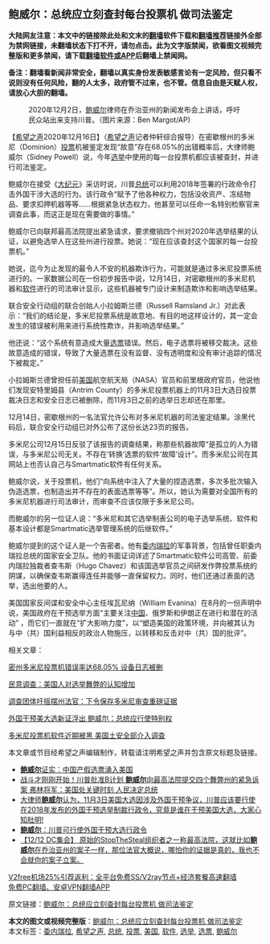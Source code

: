  <h2>鲍威尔：总统应立刻查封每台投票机 做司法鉴定</h2> <p class="notice"><b>大陆网友注意：本文中的链接除此处和文末的<a href="https://github.com/bannedbook/fanqiang" >翻墙</a>软件下载和<a href="https://github.com/killgcd/justmysocks/blob/master/README.md">翻墙推荐</a>链接外全部为禁网链接，未翻墙状态下打不开，请勿点击。此为文字版禁闻，欲看图文视频完整版和更多禁闻，请下载<a href="https://github.com/bannedbook/fanqiang">翻墙软件或APP</a>后翻墙上禁闻网。</p><p>备注：翻墙看新闻非常安全，翻墙以真实身份发表敏感言论有一定风险，但只看不说则没有任何风险，翻的人太多，政府管不过来，也不管。信息自由是天赋人权，请放心大胆的翻墙。</b></p>  <div class="entry"> <figure><figcaption>2020年12月2日，<a href="https://www.bannedbook.org/bnews/tag/%e9%b2%8d%e5%a8%81%e5%b0%94/" class="st_tag internal_tag" rel="tag" title="标签 鲍威尔 下的日志">鲍威尔</a>律师在乔治亚州的新闻发布会上讲话，呼吁民众站出来支持川普。（图片来源：Ben Margot/AP)</figcaption></figure> <p>【<span class='wp_keywordlink_affiliate'><a href="https://www.soundofhope.org" title="希望之声" target="_blank">希望之声</a></span>2020年12月16日】（<a href="https://www.bannedbook.org/bnews/tag/%e5%b8%8c%e6%9c%9b%e4%b9%8b%e5%a3%b0/" class="st_tag internal_tag" rel="tag" title="标签 希望之声 下的日志">希望之声</a>记者仲轩综合报导）在密歇根州的多米尼（Dominion）<a href="https://www.bannedbook.org/bnews/tag/%E6%8A%95%E7%A5%A8/" class="st_tag internal_tag" rel="tag" title="标签 投票 下的日志">投票</a>机被鉴定发现“故意”存在68.05%的出错概率后，大律师鲍威尔（Sidney Powell）说，今年<a href="https://www.bannedbook.org/bnews/tag/%e9%80%89%e4%b8%be/" class="st_tag internal_tag" rel="tag" title="标签 选举 下的日志">选举</a>中使用的每一台投票机都应该被查封，并进行司法鉴定。</p> <p>鲍威尔在接受《<span class='wp_keywordlink_affiliate'><a href="http://www.epochtimes.com/" title="大纪元" target="_blank">大纪元</a></span>》采访时说，川普<a href="https://www.bannedbook.org/bnews/tag/%e6%80%bb%e7%bb%9f/" class="st_tag internal_tag" rel="tag" title="标签 总统 下的日志">总统</a>可以利用2018年签署的行政命令打击外国干涉大选的行为。该行政令“赋予了他各种权力，包括没收资产、冻结物品、要求扣押机器等等&#8230;…根据紧急状态权力，他甚至可以任命一名特别检察官来调查此事，而这正是现在需要做的事情。”</p> <p>鲍威尔已向联邦最高法院提出紧急请求，要求撤销四个州对2020年选举结果的认证，以避免选举人在这些州进行投票。她说：“现在应该查封这个国家的每一台投票机。”</p> <p>她说，迄今为止发现的最令人不安的机器欺诈行为，可能就是通过多米尼投票系统进行的。一家数据公司在一份初步报告中说，12月14日，对密歇根州的多米尼机器和<a href="https://www.bannedbook.org/bnews/tag/%e8%bd%af%e4%bb%b6/" class="st_tag internal_tag" rel="tag" title="标签 软件 下的日志">软件</a>进行的司法审计显示，这些机器被专门设计来制造欺诈和影响选举结果。</p> <p>联合安全行动组的联合创始人小拉姆斯兰德（Russell Ramsland Jr.）对此表示：“我们的结论是，多米尼投票系统是故意地、有目的地这样设计的，其一定会发生的错误被利用来进行系统性欺诈，并影响选举结果。”</p>  <p>他还说：“这个系统有意造成大量<a href="https://www.bannedbook.org/bnews/tag/%E9%80%89%E7%A5%A8/" class="st_tag internal_tag" rel="tag" title="标签 选票 下的日志">选票</a>错误。然后，电子选票将被移交裁决。这些故意造成的错误，导致了大量选票在没有监督、没有透明度和没有审计追踪的情况下被裁定。”</p> <p>小拉姆斯兰德曾担任前<a href="https://www.bannedbook.org/bnews/tag/%e7%be%8e%e5%9b%bd/" class="st_tag internal_tag" rel="tag" title="标签 美国 下的日志">美国</a>航空航天局（NASA）官员和前里根政府官员，他说他们发现安特里姆县（Antrim County）的多米尼投票机器上的11月3日大选日投票裁决日志和安全日志已被删除，而11月3日之前的选举日志却还在那里。</p> <p>12月14日，密歇根州的一名法官允许公布对多米尼机器的司法鉴定结果。涂黑代码后，联合安全行动组已对外公布了这份长达23页的报告。</p> <p>多米尼公司12月15日反驳了该报告的调查结果，称那些机器故障“是孤立的人为错误，与多米尼公司无关。不存在‘转换’选票的软件‘故障’设计”。而多米尼公司在其网站上也否认自己与Smartmatic软件有任何关系。</p> <p>鲍威尔说，关于投票机，他们“向系统中注入了大量的捏造选票，多次多批次输入伪造选票，也制造出并不存在的表面选票等等”。所以，她认为需要对全国所有的多米尼机器进行司法审计，而审查不应该仅限于多米尼公司。</p>  <p>而鲍威尔的另一位证人说：“多米尼和其它选举制表公司的电子选举系统、软件和基本设计都是Smartmatic选举管理系统的后继软件。”</p> <p>鲍威尔提到的这个证人是一个告密者。他有<a href="https://www.bannedbook.org/bnews/tag/%e5%a7%94%e5%86%85%e7%91%9e%e6%8b%89/" class="st_tag internal_tag" rel="tag" title="标签 委内瑞拉 下的日志">委内瑞拉</a>的军事背景，包括曾任职委内瑞拉总统的国家安全卫队。他的书面证词详述了Smartmatic软件公司高管、前委内瑞拉独裁者查韦斯（Hugo Chavez）和该国选举官员之间研发作弊投票系统的阴谋，以确保查韦斯赢得连任并能够一直保留权力。同时，他们还通过表面的选举，选出他要的人。</p> <p>美国国家反间谍和安全中心主任埃瓦尼纳（William Evanina）在8月的一份声明中说，美国政府在干预选举方面“主要关注<span class='wp_keywordlink_affiliate'><a href="https://www.bannedbook.org/" title="中国" target="_blank">中国</a></span>、俄罗斯和伊朗正在进行和潜在的活动” ，而它们一直就在“扩大影响力度”，以“塑造美国的政策环境，并向被其认为与中（共）国利益相反的政治人物施压，以转移和反击对中（共）国的批评”。</p> <p>相关文章：</p> <p><a href="https://www.soundofhope.org/post/453532">密州多米尼投票机错误率达68.05% 设备日志被删</a></p>  <p><a href="https://www.soundofhope.org/post/453982">民意调查：美国人对选举舞弊的认知增加</a></p> <p><a href="https://www.soundofhope.org/post/453946">调查团体吁摇摆州法官：下令保存多米尼审查重磅证据</a></p> <p><a href="https://www.soundofhope.org/post/453547">外国干预美大选新证浮出 鲍威尔：总统应行使特别权</a></p> <p><a href="https://www.soundofhope.org/post/453604">多米尼投票机软件近期被黑 美国土安全部介入调查</a></p> <p>本文章或节目经希望之声编辑制作，转载请注明希望之声并包含原文标题及链接。</p>  <ul class='op-related-articles' title='相关阅读'> <li><a href='https://www.bannedbook.org/bnews/bblog/20201216/1449003.html' target='_blank'><b>鲍威尔</b>证实：中国产假选票涌入美国</a></li> <li><a href='https://www.bannedbook.org/bnews/comments/20201216/1448741.html' target='_blank'>战斗才刚刚开始！川普批准B计划 <b>鲍威尔</b>向最高法院提交四个舞弊州的紧急诉案 弗林将军：美国处关键时刻 人民决定总统</a></li> <li><a href='https://www.bannedbook.org/bnews/bannedvideo/20201215/1448306.html' target='_blank'>大律师<b>鲍威尔</b>认为，11月3日美国大选因涉及外国干预争议，川普应该要行使在2018年发布的外国干预选举制裁行政令，究竟是谁在干预美国大选，大家心知肚明!</a></li> <li><a href='https://www.bannedbook.org/bnews/bannedvideo/20201215/1448176.html' target='_blank'><b>鲍威尔</b>：川普可行使外国干预大选行政令</a></li> <li><a href='https://www.bannedbook.org/bnews/bannedvideo/20201215/1447937.html' target='_blank'>【12/12 DC集会】   原始的StopTheSteal组织者之一称最高法院，这就比如<b>鲍威尔</b>在乔治亚州的案子一样，那位法官大概说，哪怕你的证据是真的，我也不会就你的案子立案。</a></li> </ul> <p class="texttj"> <a href="https://www.bannedbook.org/forum23/topic22702.html" target="_blank">V2free机场25%引荐返利：全平台免费SS/V2ray节点+经济套餐高速翻墙</a><br/> <a href="https://github.com/bannedbook/fanqiang/wiki/%E7%A6%81%E9%97%BB%E7%BD%91%E5%AE%89%E5%8D%93%E7%BF%BB%E5%A2%99%E6%96%B0%E9%97%BBAPP" target="_blank">免费PC翻墙、安卓VPN翻墙APP</a></p><p>原文链接：<a class="src_link"  href="https://www.soundofhope.org/post/454309" target="_blank">鲍威尔：总统应立刻查封每台投票机 做司法鉴定</a></p><a name='sharetosocial'></a>       <div><b>本文的图文或视频完整版</b>：<a href='https://www.bannedbook.org/bnews/comments/20201217/1449355.html'>鲍威尔：总统应立刻查封每台投票机 做司法鉴定</a></div>  </div><!--END ENTRY--> <div class="postfooter"> <div>本文标签：<a href="https://www.bannedbook.org/bnews/tag/%e5%a7%94%e5%86%85%e7%91%9e%e6%8b%89/" rel="tag">委内瑞拉</a>, <a href="https://www.bannedbook.org/bnews/tag/%e5%b8%8c%e6%9c%9b%e4%b9%8b%e5%a3%b0/" rel="tag">希望之声</a>, <a href="https://www.bannedbook.org/bnews/tag/%e6%80%bb%e7%bb%9f/" rel="tag">总统</a>, <a href="https://www.bannedbook.org/bnews/tag/%E6%8A%95%E7%A5%A8/" rel="tag">投票</a>, <a href="https://www.bannedbook.org/bnews/tag/%e7%be%8e%e5%9b%bd/" rel="tag">美国</a>, <a href="https://www.bannedbook.org/bnews/tag/%e8%bd%af%e4%bb%b6/" rel="tag">软件</a>, <a href="https://www.bannedbook.org/bnews/tag/%e9%80%89%e4%b8%be/" rel="tag">选举</a>, <a href="https://www.bannedbook.org/bnews/tag/%E9%80%89%E7%A5%A8/" rel="tag">选票</a>, <a href="https://www.bannedbook.org/bnews/tag/%e9%b2%8d%e5%a8%81%e5%b0%94/" rel="tag">鲍威尔</a></div>  </div><!--END POSTFOOTER--> 